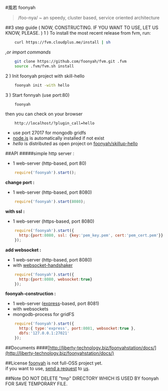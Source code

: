 #風若 foonyah
> /foo-nya/ ~ an speedy, cluster based, service oriented architecture

##3 step guide ( NOW, CONSTRUCTING. IF YOU WANT TO USE, LET US KNOW, PLEASE. )
1 ) To install the most recent release from fvm, run:
```sh
    curl https://fvm.cloudplus.me/install | sh
```
*,or import commands*
```sh
    git clone https://github.com/foonyah/fvm.git .fvm
    source .fvm/fvm.sh install
```
2 ) Init foonyah project with skill-hello
```sh
    foonyah init -with hello
```
3 ) Start fonnyah (use port:80)
```sh
    foonyah
```
then you can check on your browser
```
    http://localhost/?plugin_call=hello
```
* use port 27017 for mongodb gridfs
* [node.js](http://nodejs.org/) is automatically installed if not exist  
* _hello_ is distributed as open project on [foonyah/skillup-hello](https://github.com/foonyah/skillup-hello)  

##API
#####simple http server :  
* 1 web-server (http-based, port 80)  

```js
	require('foonyah').start();
```  

__change port :__  
* 1 web-server (http-based, port 8080)  

```js
	require('foonyah').start(8080);
```  

__with ssl :__  
* 1 web-server (https-based, port 8080)  

```js
	require('foonyah').start({
	  http:{port:8080, ssl: {key:'pem_key.pem', cert:'pem_cert.pem'}}
	});
```  

__add websocket :__  
* 1 web-server (http-based, port 8080)  
* with [websocket-handshaker](https://github.com/ystskm/websockets)  

```js
	require('foonyah').start({
	  http:{port:8080, websocket:true}
	});
```  

__foonyah-construction :__  
* 1 web-server ([express](http://expressjs.com/)-based, port 8081)  
* with websockets  
* mongodb-process for gridFS  

```js
	require('foonyah').start({
	  http:{ type:'express', port:8081, websocket:true },
	  dbfs:'127.0.0.1:27021'
	});
```  

##Documents
####[http://liberty-technology.biz/foonyahstation/docs/](http://liberty-technology.biz/foonyahstation/docs/)

##License
[foonyah](https://github.com/foonyah/) is not full-OSS project yet.  
if you want to use, [send a request](http://liberty-technology.biz/touchus/) to [us](http://liberty-technology.biz/).

##Note
DO NOT DELETE "tmp" DIRECTORY WHICH IS USED BY foonyah FOR SAVE
TEMPORARY FILE.
